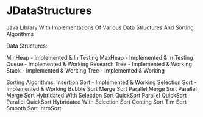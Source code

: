 JDataStructures
===============

Java Library With Implementations Of Various Data Structures And Sorting Algorithms


Data Structures:

MinHeap - Implemented & In Testing
MaxHeap - Implemented & In Testing
Queue - Implemented & Working
Research Tree - Implemented & Working
Stack - Implemented & Working
Tree - Implemented & Working


Sorting Algorithms:
Insertion Sort - Implemented & Working
Selection Sort - Implemented & Working
Bubble Sort
Merge Sort
Parallel Merge Sort 
Parallel Merge Sort Hybridated With Selection Sort
QuickSort
Parallel QuickSort
Parallel QuickSort Hybridated With Selection Sort
Conting Sort
Tim Sort
Smooth Sort
IntroSort
